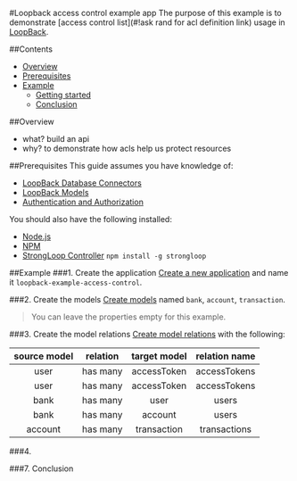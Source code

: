 #Loopback access control example app
The purpose of this example is to demonstrate [access control list](#!ask rand for acl definition link) usage in [LoopBack](http://loopback.io).

##Contents
- [Overview](#overview)
- [Prerequisites](#prerequisites)
- [Example](#example)
  - [Getting started](#1-getting-started)
  - [Conclusion](#7-conclusion)

##Overview
- what? build an api
- why? to demonstrate how acls help us protect resources

##Prerequisites
This guide assumes you have knowledge of:
- [LoopBack Database Connectors](https://github.com/strongloop/loopback-example-database)
- [LoopBack Models](http://docs.strongloop.com/display/LB/Working+with+models)
- [Authentication and Authorization](http://docs.strongloop.com/display/LB/Authentication+and+authorization)

You should also have the following installed:
- [Node.js](http://nodejs.org/)
- [NPM](http://www.npmjs.com/)
- [StrongLoop Controller](http://strongloop.com/get-started/) `npm install -g strongloop`

##Example
###1. Create the application
[Create a new application](http://docs.strongloop.com/display/LB/Create+a+simple+API#CreateasimpleAPI-Createnewapplication) and name it `loopback-example-access-control`.

###2. Create the models
[Create models](http://docs.strongloop.com/display/LB/Create+a+simple+API#CreateasimpleAPI-Createnewapplication) named `bank`, `account`, `transaction`.
>You can leave the properties empty for this example.

###3. Create the model relations
[Create model relations](http://docs.strongloop.com/display/LB/Creating+model+relations) with the following:

source model|relation|target model|relation name
:-:|:-:|:-:|:-:
user|has many|accessToken|accessTokens
user|has many|accessToken|accessTokens
bank|has many|user|users
bank|has many|account|users
account|has many|transaction|transactions

###4.

###7. Conclusion
